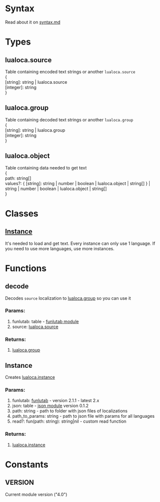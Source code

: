 # Syntax
Read about it on [syntax.md](https://github.com/Mantyi-Studio/lualoca/blob/main/docs/syntax.md)

# Types

## lualoca.source
Table containing encoded text strings or another `lualoca.source`\
{\
	\[string]: string | lualoca.source\
	\[integer]: string\
}

## lualoca.group
Table containing decoded text strings or another `lualoca.group`\
{\
	\[string]: string | lualoca.group\
 	\[integer]: string\
}

## lualoca.object
Table containing data needed to get text\
{\
	path: string\[]\
 	values?: { \[string]: string | number | boolean | lualoca.object | string[] } | string | number | boolean | lualoca.object | string[]\
}

# Classes
## [Instance](https://github.com/Mantyi-Studio/lualoca/blob/main/docs/instance.md)
It's needed to load and get text. Every instance can only use 1 language. If you need to use more languages, use more instances.

# Functions

## decode
Decodes `source` localization to [lualoca.group](https://github.com/Mantyi-Studio/lualoca/blob/main/docs/main.md#lualocagroup) so you can use it
### Params:
1. funlutab: table - [funlutab module](https://github.com/Mantyi-Studio/funlutab)
2. source: [lualoca.source](https://github.com/Mantyi-Studio/lualoca/blob/main/docs/main.md#lualocasource)
### Returns:
1. [lualoca.group](https://github.com/Mantyi-Studio/lualoca/blob/main/docs/main.md#lualocagroup)

## Instance
Creates [lualoca.instance](https://github.com/Mantyi-Studio/lualoca/blob/main/docs/main.md#instance)
### Params:
1. funlutab: [funlutab](https://github.com/Mantyi-Studio/funlutab) - version 2.1.1 - latest 2.x
2. json: table - [json module](https://github.com/rxi/json.lua) version 0.1.2
3. path: string - path to folder with json files of localizations
4. path_to_params: string - path to json file with params for all languages
5. read?: fun(path: string): string|nil - custom read function
### Returns:
1. [lualoca.instance](https://github.com/Mantyi-Studio/lualoca/blob/main/docs/main.md#instance)

# Constants
## VERSION
Current module version ("4.0")
